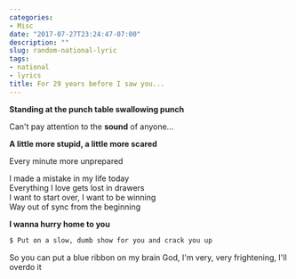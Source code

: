 ```yaml
---
categories:
- Misc
date: "2017-07-27T23:24:47-07:00"
description: ""
slug: random-national-lyric
tags:
- national
- lyrics
title: For 29 years before I saw you...
---
```


**Standing at the punch table swallowing punch**

Can't pay attention to the **sound** of anyone...

**A little more stupid, a little more scared**

Every minute more unprepared

I made a mistake in my life today  
Everything I love gets lost in drawers  
I want to start over, I want to be winning  
Way out of sync from the beginning

**I wanna hurry home to you**

```bash
$ Put on a slow, dumb show for you and crack you up
```

So you can put a blue ribbon on my brain
God, I'm very, very frightening, I'll overdo it

